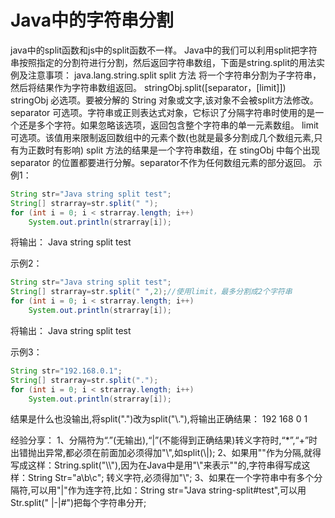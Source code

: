 # Java中的字符串分割

java中的split函数和js中的split函数不一样。 
Java中的我们可以利用split把字符串按照指定的分割符进行分割，然后返回字符串数组，下面是string.split的用法实例及注意事项： 
java.lang.string.split 
split 方法 
将一个字符串分割为子字符串，然后将结果作为字符串数组返回。 
stringObj.split([separator，[limit]])  
stringObj 
必选项。要被分解的 String 对象或文字,该对象不会被split方法修改。 
separator 
可选项。字符串或正则表达式对象，它标识了分隔字符串时使用的是一个还是多个字符。如果忽略该选项，返回包含整个字符串的单一元素数组。 
limit 
可选项。该值用来限制返回数组中的元素个数(也就是最多分割成几个数组元素,只有为正数时有影响) 
split 方法的结果是一个字符串数组，在 stingObj 中每个出现 separator 的位置都要进行分解。separator不作为任何数组元素的部分返回。 
示例1： 

```java
String str="Java string split test"; 
String[] strarray=str.split(" "); 
for (int i = 0; i < strarray.length; i++) 
    System.out.println(strarray[i]); 
```
将输出： 
Java 
string 
split 
test 

示例2： 
```java
String str="Java string split test"; 
String[] strarray=str.split(" ",2);//使用limit，最多分割成2个字符串 
for (int i = 0; i < strarray.length; i++) 
    System.out.println(strarray[i]); 
```
将输出： 
Java 
string split test 

示例3： 
```java
String str="192.168.0.1"; 
String[] strarray=str.split("."); 
for (int i = 0; i < strarray.length; i++) 
    System.out.println(strarray[i]); 
```
结果是什么也没输出,将split(".")改为split("\\."),将输出正确结果： 
192 
168 
0 
1 

经验分享： 
1、分隔符为“.”(无输出),“|”(不能得到正确结果)转义字符时,“*”,“+”时出错抛出异常,都必须在前面加必须得加"\\",如split(\\|); 
2、如果用"\"作为分隔,就得写成这样：String.split("\\\\"),因为在Java中是用"\\"来表示"\"的,字符串得写成这样：String Str="a\\b\\c"; 
转义字符,必须得加"\\"; 
3、如果在一个字符串中有多个分隔符,可以用"|"作为连字符,比如：String str="Java string-split#test",可以用Str.split(" |-|#")把每个字符串分开; 